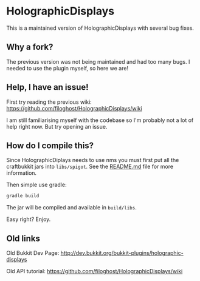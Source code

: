 # HolographicDisplays

This is a maintained version of HolographicDisplays with several bug fixes. 

## Why a fork?

The previous version was not being maintained and had too many bugs. I needed to use the plugin myself, so here we are! 

## Help, I have an issue!

First try reading the previous wiki: https://github.com/filoghost/HolographicDisplays/wiki

I am still familiarising myself with the codebase so I'm probably not a lot of help right now. But try opening an issue. 

## How do I compile this?

Since HolographicDiplays needs to use nms you must first put all the craftbukkit jars into `libs/spigot`. See the [README.md](https://github.com/redstone/HolographicDisplays/blob/master/libs/README.md) file for more information.

Then simple use gradle:

```bash
gradle build
```

The jar will be compiled and available in `build/libs`. 

Easy right? Enjoy.

## Old links

Old Bukkit Dev Page: http://dev.bukkit.org/bukkit-plugins/holographic-displays

Old API tutorial: https://github.com/filoghost/HolographicDisplays/wiki
